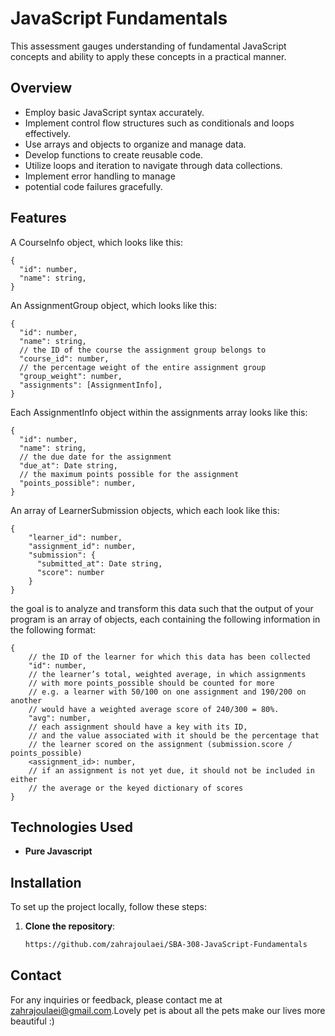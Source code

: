 # JavaScript Fundamentals

This assessment gauges understanding of fundamental JavaScript concepts and ability to apply these concepts in a practical manner.

## Overview

- Employ basic JavaScript syntax accurately.
- Implement control flow structures such as  conditionals and loops effectively.
- Use arrays and objects to organize and manage data.
- Develop functions to create reusable code.
- Utilize loops and iteration to navigate through data collections.
- Implement error handling to manage
- potential code failures gracefully.



## Features


A CourseInfo object, which looks like this:
```
{
  "id": number,
  "name": string,
}
```

An AssignmentGroup object, which looks like this:

```
{
  "id": number,
  "name": string,
  // the ID of the course the assignment group belongs to
  "course_id": number,
  // the percentage weight of the entire assignment group
  "group_weight": number,
  "assignments": [AssignmentInfo],
}
```

Each AssignmentInfo object within the assignments array looks like this:

```
{
  "id": number,
  "name": string,
  // the due date for the assignment
  "due_at": Date string,
  // the maximum points possible for the assignment
  "points_possible": number,
}
```

An array of LearnerSubmission objects, which each look like this:

```
{
    "learner_id": number,
    "assignment_id": number,
    "submission": {
      "submitted_at": Date string,
      "score": number
    }
}
```

the goal is to analyze and transform this data such that the output of your program is an array of objects, each containing the following information in the following format:
```
{
    // the ID of the learner for which this data has been collected
    "id": number,
    // the learner’s total, weighted average, in which assignments
    // with more points_possible should be counted for more
    // e.g. a learner with 50/100 on one assignment and 190/200 on another
    // would have a weighted average score of 240/300 = 80%.
    "avg": number,
    // each assignment should have a key with its ID,
    // and the value associated with it should be the percentage that
    // the learner scored on the assignment (submission.score / points_possible)
    <assignment_id>: number,
    // if an assignment is not yet due, it should not be included in either
    // the average or the keyed dictionary of scores
}
```

## Technologies Used

- **Pure Javascript**

## Installation

To set up the project locally, follow these steps:

1. **Clone the repository**:
    ```sh
    https://github.com/zahrajoulaei/SBA-308-JavaScript-Fundamentals
    ```





## Contact

For any inquiries or feedback, please contact me at [zahrajoulaei@gmail.com](mailto:zahrajoulaei@gmail.com).Lovely pet is about all the pets make our lives more beautiful :)
